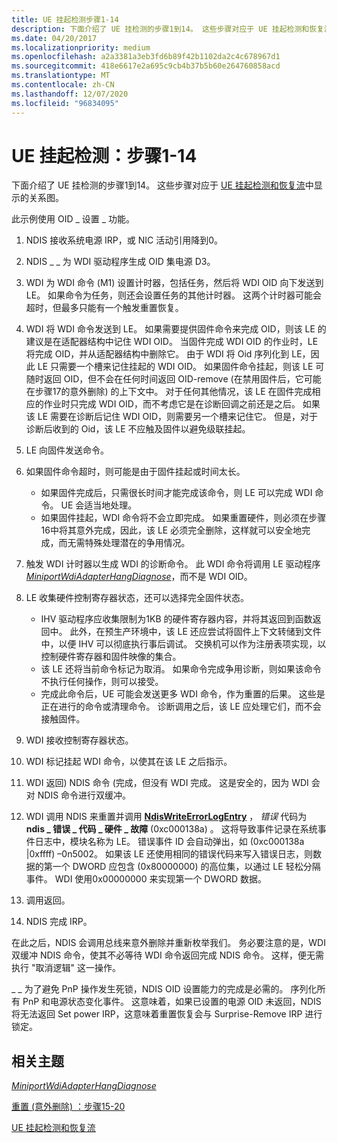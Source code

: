 ```yaml
---
title: UE 挂起检测步骤1-14
description: 下面介绍了 UE 挂检测的步骤1到14。 这些步骤对应于 UE 挂起检测和恢复流中显示的关系图。
ms.date: 04/20/2017
ms.localizationpriority: medium
ms.openlocfilehash: a2a3381a3eb3fd6b89f42b1102da2c4c678967d1
ms.sourcegitcommit: 418e6617e2a695c9cb4b37b5b60e264760858acd
ms.translationtype: MT
ms.contentlocale: zh-CN
ms.lasthandoff: 12/07/2020
ms.locfileid: "96834095"
---
```

# <a name="ue-hang-detection-steps-1-14"></a>UE 挂起检测：步骤1-14


下面介绍了 UE 挂检测的步骤1到14。 这些步骤对应于 [UE 挂起检测和恢复流](wdi-ue-hang-detection-and-recovery-flow.md)中显示的关系图。

此示例使用 OID \_ 设置 \_ 功能。

1.  NDIS 接收系统电源 IRP，或 NIC 活动引用降到0。
2.  NDIS \_ \_ 为 WDI 驱动程序生成 OID 集电源 D3。
3.  WDI 为 WDI 命令 (M1) 设置计时器，包括任务，然后将 WDI OID 向下发送到 LE。 如果命令为任务，则还会设置任务的其他计时器。 这两个计时器可能会超时，但最多只能有一个触发重置恢复。
4.  WDI 将 WDI 命令发送到 LE。 如果需要提供固件命令来完成 OID，则该 LE 的建议是在适配器结构中记住 WDI OID。 当固件完成 WDI OID 的作业时，LE 将完成 OID，并从适配器结构中删除它。 由于 WDI 将 Oid 序列化到 LE，因此 LE 只需要一个槽来记住挂起的 WDI OID。 如果固件命令挂起，则该 LE 可随时返回 OID，但不会在任何时间返回 OID-remove (在禁用固件后，它可能在步骤17的意外删除) 的上下文中。 对于任何其他情况，该 LE 在固件完成相应的作业时只完成 WDI OID，而不考虑它是在诊断回调之前还是之后。 如果该 LE 需要在诊断后记住 WDI OID，则需要另一个槽来记住它。 但是，对于诊断后收到的 Oid，该 LE 不应触及固件以避免级联挂起。
5.  LE 向固件发送命令。
6.  如果固件命令超时，则可能是由于固件挂起或时间太长。
    -   如果固件完成后，只需很长时间才能完成该命令，则 LE 可以完成 WDI 命令。 UE 会适当地处理。
    -   如果固件挂起，WDI 命令将不会立即完成。 如果重置硬件，则必须在步骤16中将其意外完成，因此，该 LE 必须完全删除，这样就可以安全地完成，而无需特殊处理潜在的争用情况。

7.  触发 WDI 计时器以生成 WDI 的诊断命令。 此 WDI 命令将调用 LE 驱动程序 [*MiniportWdiAdapterHangDiagnose*](/windows-hardware/drivers/ddi/dot11wdi/nc-dot11wdi-miniport_wdi_adapter_hang_diagnose)，而不是 WDI OID。
8.  LE 收集硬件控制寄存器状态，还可以选择完全固件状态。
    -   IHV 驱动程序应收集限制为1KB 的硬件寄存器内容，并将其返回到函数返回中。 此外，在预生产环境中，该 LE 还应尝试将固件上下文转储到文件中，以便 IHV 可以彻底执行事后调试。 交换机可以作为注册表项实现，以控制硬件寄存器和固件映像的集合。
    -   该 LE 还将当前命令标记为取消。 如果命令完成争用诊断，则如果该命令不执行任何操作，则可以接受。
    -   完成此命令后，UE 可能会发送更多 WDI 命令，作为重置的后果。 这些是正在进行的命令或清理命令。 诊断调用之后，该 LE 应处理它们，而不会接触固件。

9.  WDI 接收控制寄存器状态。
10. WDI 标记挂起 WDI 命令，以使其在该 LE 之后指示。
11. WDI 返回) NDIS 命令 (完成，但没有 WDI 完成。 这是安全的，因为 WDI 会对 NDIS 命令进行双缓冲。
12. WDI 调用 NDIS 来重置并调用 [**NdisWriteErrorLogEntry**](/windows-hardware/drivers/ddi/ndis/nf-ndis-ndiswriteerrorlogentry) ， *错误* 代码为 **ndis \_ 错误 \_ 代码 \_ 硬件 \_ 故障** (0xc000138a) 。 这将导致事件记录在系统事件日志中，模块名称为 LE。 错误事件 ID 会自动弹出，如 (0xc000138a |0xffff) –0n5002。 如果该 LE 还使用相同的错误代码来写入错误日志，则数据的第一个 DWORD 应包含 (0x80000000) 的高位集，以通过 LE 轻松分隔事件。 WDI 使用0x00000000 来实现第一个 DWORD 数据。
13. 调用返回。
14. NDIS 完成 IRP。

在此之后，NDIS 会调用总线来意外删除并重新枚举我们。 务必要注意的是，WDI 双缓冲 NDIS 命令，使其不必等待 WDI 命令返回完成 NDIS 命令。 这样，便无需执行 "取消逻辑" 这一操作。

\_ \_ 为了避免 PnP 操作发生死锁，NDIS OID 设置能力的完成是必需的。 序列化所有 PnP 和电源状态变化事件。 这意味着，如果已设置的电源 OID 未返回，NDIS 将无法返回 Set power IRP，这意味着重置恢复会与 Surprise-Remove IRP 进行锁定。

## <a name="related-topics"></a>相关主题


[*MiniportWdiAdapterHangDiagnose*](/windows-hardware/drivers/ddi/dot11wdi/nc-dot11wdi-miniport_wdi_adapter_hang_diagnose)

[重置 (意外删除) ：步骤15-20](wdi-reset--surprise-remove---steps-15-20.md)

[UE 挂起检测和恢复流](wdi-ue-hang-detection-and-recovery-flow.md)

 

